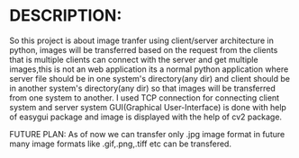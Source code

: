 # DESCRIPTION:
So this project is about image tranfer using client/server architecture in python,
images will be transferred based on the request from the clients that is 
multiple clients can connect with the server and get multiple images,this is not an web application
its a normal python application where server file should be in one system's 
directory(any dir) and client should be in another system's directory(any dir) so that images 
will be transferred from one system to another. I used TCP connection for 
connecting client system and server system GUI(Graphical User-Interface) is done with help of easygui package
and image is displayed with the help of cv2 package.


FUTURE PLAN:
As of now we can transfer only .jpg image format in future many image formats like .gif,.png,.tiff etc can be transfered.


